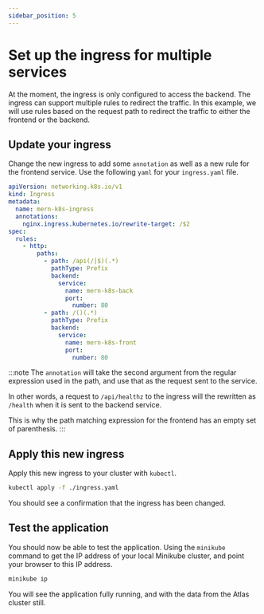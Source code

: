 ```yaml
---
sidebar_position: 5
---
```

# Set up the ingress for multiple services

At the moment, the ingress is only configured to access the backend. The ingress can support multiple rules to redirect the traffic. In this example, we will use rules based on the request path to redirect the traffic to either the frontend or the backend.

## Update your ingress

Change the new ingress to add some `annotation` as well as a new rule for the frontend service. Use the following `yaml` for your `ingress.yaml` file.

```yaml
apiVersion: networking.k8s.io/v1
kind: Ingress
metadata:
  name: mern-k8s-ingress
  annotations:
    nginx.ingress.kubernetes.io/rewrite-target: /$2
spec:
  rules:
    - http:
        paths:
          - path: /api(/|$)(.*)
            pathType: Prefix
            backend:
              service:
                name: mern-k8s-back
                port:
                  number: 80
          - path: /()(.*)
            pathType: Prefix
            backend:
              service:
                name: mern-k8s-front
                port:
                  number: 80
```

:::note
The `annotation` will take the second argument from the regular expression used in the path, and use that as the request sent to the service. 

In other words, a request to `/api/healthz` to the ingress will the rewritten as `/health` when it is sent to the backend service.

This is why the path matching expression for the frontend has an empty set of parenthesis.
:::

## Apply this new ingress

Apply this new ingress to your cluster with `kubectl`.

```bash
kubectl apply -f ./ingress.yaml
```

You should see a confirmation that the ingress has been changed.

## Test the application

You should now be able to test the application. Using the `minikube` command to get the IP address of your local Minikube cluster, and point your browser to this IP address.

```bash
minikube ip
```

You will see the application fully running, and with the data from the Atlas cluster still.
